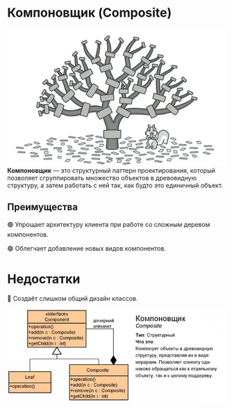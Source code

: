 # Компоновщик (Composite)

![img.png](img.png)
**Компоновщик** — это структурный паттерн проектирования, который позволяет сгруппировать множество объектов в древовидную структуру, а затем работать с ней так, как будто это единичный объект.


## Преимущества
🟢 Упрощает архитектуру клиента при работе со сложным деревом компонентов.

🟢 Облегчает добавление новых видов компонентов.


# Недостатки
🔴 Создаёт слишком общий дизайн классов.

![img_1.png](img_1.png)